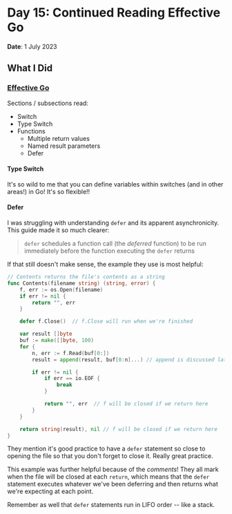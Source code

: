 # Day 15: Continued Reading Effective Go

**Date**: 1 July 2023

## What I Did

### [Effective Go]

Sections / subsections read:

- Switch
- Type Switch
- Functions
  - Multiple return values
  - Named result parameters
  - Defer

#### Type Switch

It's so wild to me that you can define variables within switches (and in other
areas!) in Go! It's so flexible!!

#### Defer

I was struggling with understanding `defer` and its apparent asynchronicity.
This guide made it so much clearer:

> `defer` schedules a function call (the _deferred_ function) to be run
> immediately before the function executing the `defer` returns

If that still doesn't make sense, the example they use is most helpful:

```go
// Contents returns the file's contents as a string
func Contents(filename string) (string, error) {
    f, err := os.Open(filename)
    if err != nil {
        return "", err
    }

    defer f.Close()  // f.Close will run when we're finished

    var result []byte
    buf := make([]byte, 100)
    for {
        n, err := f.Read(buf[0:])
        result = append(result, buf[0:n]...) // append is discussed later

        if err != nil {
            if err == io.EOF {
                break
            }

            return "", err  // f will be closed if we return here
        }
    }

    return string(result), nil // f will be closed if we return here
}
```

They mention it's good practice to have a `defer` statement so close to opening
the file so that you don't forget to close it. Really great practice.

This example was further helpful because of the _comments_! They all mark when
the file will be closed at each `return`, which means that the `defer`
statement executes whatever we've been deferring and then returns what we're
expecting at each point.

Remember as well that `defer` statements run in LIFO order -- like a stack.

[effective go]: https://go.dev/doc/effective_go
